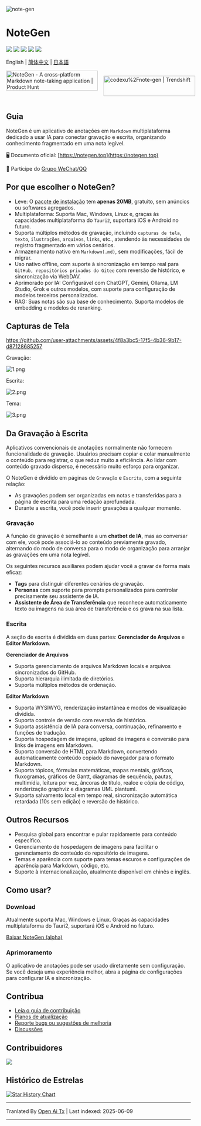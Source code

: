 ![note-gen](https://socialify.git.ci/codexu/note-gen/image?custom_description=Cross-Platform+%7C+LLM+%7C+Markdown+%7C++Recording++%26+Writing&description=1&font=Raleway&forks=1&issues=1&logo=https%3A%2F%2Fcamo.githubusercontent.com%2Fbe4a3a39f8724658ad5bc549d63f0454ad4ca98564c73b7b0778704ca5212509%2F68747470733a2f2f73322e6c6f6c692e6e65742f323032352f30352f32362f594d4e67784b5644724238345a74572e706e67&name=1&owner=1&pattern=Circuit+Board&stargazers=1&theme=Light)

# NoteGen

![](https://github.com/codexu/note-gen/actions/workflows/release.yml/badge.svg?branch=release)
![](https://img.shields.io/github/v/release/codexu/note-gen)
![](https://img.shields.io/badge/version-alpha-orange)
![](https://img.shields.io/github/downloads/codexu/note-gen/total)
![](https://img.shields.io/github/commit-activity/m/codexu/note-gen)

English | [简体中文](.github/README.zh.md) | [日本語](.github/README.ja.md)

<div style="display: flex; gap: 1rem;">
  <a href="https://www.producthunt.com/products/notegen-2?embed=true&utm_source=badge-featured&utm_medium=badge&utm_source=badge-notegen&#0045;2" target="_blank"><img src="https://api.producthunt.com/widgets/embed-image/v1/featured.svg?post_id=956348&theme=light&t=1749194675492" alt="NoteGen - A&#0032;cross&#0045;platform&#0032;Markdown&#0032;note&#0045;taking&#0032;application | Product Hunt" style="width: 250px; height: 54px;" width="250" height="54" /></a>

  <a href="https://trendshift.io/repositories/12784" target="_blank"><img src="https://trendshift.io/api/badge/repositories/12784" alt="codexu%2Fnote-gen | Trendshift" style="width: 250px; height: 55px;" width="250" height="55"/></a>
</div>

## Guia

NoteGen é um aplicativo de anotações em `Markdown` multiplataforma dedicado a usar IA para conectar gravação e escrita, organizando conhecimento fragmentado em uma nota legível.

🖥️ Documento oficial: [https://notegen.top](https://notegen.top)

💬 Participe do [Grupo WeChat/QQ](https://github.com/codexu/note-gen/discussions/110)

## Por que escolher o NoteGen?

- Leve: O [pacote de instalação](https://github.com/codexu/note-gen/releases) tem **apenas 20MB**, gratuito, sem anúncios ou softwares agregados.
- Multiplataforma: Suporta Mac, Windows, Linux e, graças às capacidades multiplataforma do `Tauri2`, suportará iOS e Android no futuro.
- Suporta múltiplos métodos de gravação, incluindo `capturas de tela`, `texto`, `ilustrações`, `arquivos`, `links`, etc., atendendo às necessidades de registro fragmentado em vários cenários.
- Armazenamento nativo em `Markdown(.md)`, sem modificações, fácil de migrar.
- Uso nativo offline, com suporte à sincronização em tempo real para `GitHub, repositórios privados do Gitee` com reversão de histórico, e sincronização via WebDAV.
- Aprimorado por IA: Configurável com ChatGPT, Gemini, Ollama, LM Studio, Grok e outros modelos, com suporte para configuração de modelos terceiros personalizados.
- RAG: Suas notas são sua base de conhecimento. Suporta modelos de embedding e modelos de reranking.

## Capturas de Tela

https://github.com/user-attachments/assets/4f8a3bc5-17f5-4b36-9b17-d87128685257

Gravação:

![1.png](https://s2.loli.net/2025/05/19/Cs5viKfkqb2HJmd.png)

Escrita:

![2.png](https://s2.loli.net/2025/05/19/5vwQBPoLr6jzgUA.png)

Tema:

![3.png](https://s2.loli.net/2025/05/19/8yU72prmWdsCHeu.png)

## Da Gravação à Escrita

Aplicativos convencionais de anotações normalmente não fornecem funcionalidade de gravação. Usuários precisam copiar e colar manualmente o conteúdo para registrar, o que reduz muito a eficiência. Ao lidar com conteúdo gravado disperso, é necessário muito esforço para organizar.

O NoteGen é dividido em páginas de `Gravação` e `Escrita`, com a seguinte relação:

- As gravações podem ser organizadas em notas e transferidas para a página de escrita para uma redação aprofundada.
- Durante a escrita, você pode inserir gravações a qualquer momento.

### Gravação

A função de gravação é semelhante a um **chatbot de IA**, mas ao conversar com ele, você pode associá-lo ao conteúdo previamente gravado, alternando do modo de conversa para o modo de organização para arranjar as gravações em uma nota legível.

Os seguintes recursos auxiliares podem ajudar você a gravar de forma mais eficaz:

- **Tags** para distinguir diferentes cenários de gravação.
- **Personas** com suporte para prompts personalizados para controlar precisamente seu assistente de IA.
- **Assistente de Área de Transferência** que reconhece automaticamente texto ou imagens na sua área de transferência e os grava na sua lista.

### Escrita

A seção de escrita é dividida em duas partes: **Gerenciador de Arquivos** e **Editor Markdown**.

**Gerenciador de Arquivos**

- Suporta gerenciamento de arquivos Markdown locais e arquivos sincronizados do GitHub.
- Suporta hierarquia ilimitada de diretórios.
- Suporta múltiplos métodos de ordenação.

**Editor Markdown**

- Suporta WYSIWYG, renderização instantânea e modos de visualização dividida.
- Suporta controle de versão com reversão de histórico.
- Suporta assistência de IA para conversa, continuação, refinamento e funções de tradução.
- Suporta hospedagem de imagens, upload de imagens e conversão para links de imagens em Markdown.
- Suporta conversão de HTML para Markdown, convertendo automaticamente conteúdo copiado do navegador para o formato Markdown.
- Suporta tópicos, fórmulas matemáticas, mapas mentais, gráficos, fluxogramas, gráficos de Gantt, diagramas de sequência, pautas, multimídia, leitura por voz, âncoras de título, realce e cópia de código, renderização graphviz e diagramas UML plantuml.
- Suporta salvamento local em tempo real, sincronização automática retardada (10s sem edição) e reversão de histórico.

## Outros Recursos

- Pesquisa global para encontrar e pular rapidamente para conteúdo específico.
- Gerenciamento de hospedagem de imagens para facilitar o gerenciamento do conteúdo do repositório de imagens.
- Temas e aparência com suporte para temas escuros e configurações de aparência para Markdown, código, etc.
- Suporte à internacionalização, atualmente disponível em chinês e inglês.

## Como usar?

### Download

Atualmente suporta Mac, Windows e Linux. Graças às capacidades multiplataforma do Tauri2, suportará iOS e Android no futuro.

[Baixar NoteGen (alpha)](https://github.com/codexu/note-gen/releases)

### Aprimoramento

O aplicativo de anotações pode ser usado diretamente sem configuração. Se você deseja uma experiência melhor, abra a página de configurações para configurar IA e sincronização.

## Contribua

- [Leia o guia de contribuição](https://raw.githubusercontent.com/codexu/note-gen/dev/.github/CONTRIBUTING.md)
- [Planos de atualização](https://github.com/codexu/note-gen/issues/46)
- [Reporte bugs ou sugestões de melhoria](https://github.com/codexu/note-gen/issues)
- [Discussões](https://github.com/codexu/note-gen/discussions)

## Contribuidores

<a href="https://github.com/codexu/note-gen/graphs/contributors">
  <img src="https://contrib.rocks/image?repo=codexu/note-gen" />
</a>

## Histórico de Estrelas

[![Star History Chart](https://api.star-history.com/svg?repos=codexu/note-gen&type=Date)](https://www.star-history.com/#codexu/note-gen&Date)

---

Tranlated By [Open Ai Tx](https://github.com/OpenAiTx/OpenAiTx) | Last indexed: 2025-06-09

---